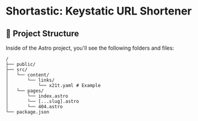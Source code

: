 # Shortastic: Keystatic URL Shortener

## 🚀 Project Structure

Inside of the Astro project, you'll see the following folders and files:

```text
/
├── public/
├── src/
│   └── content/
│       └── links/
│           └── x21t.yaml # Example
│   └── pages/
│       └── index.astro
│       └── [...slug].astro
│       └── 404.astro
└── package.json
```
